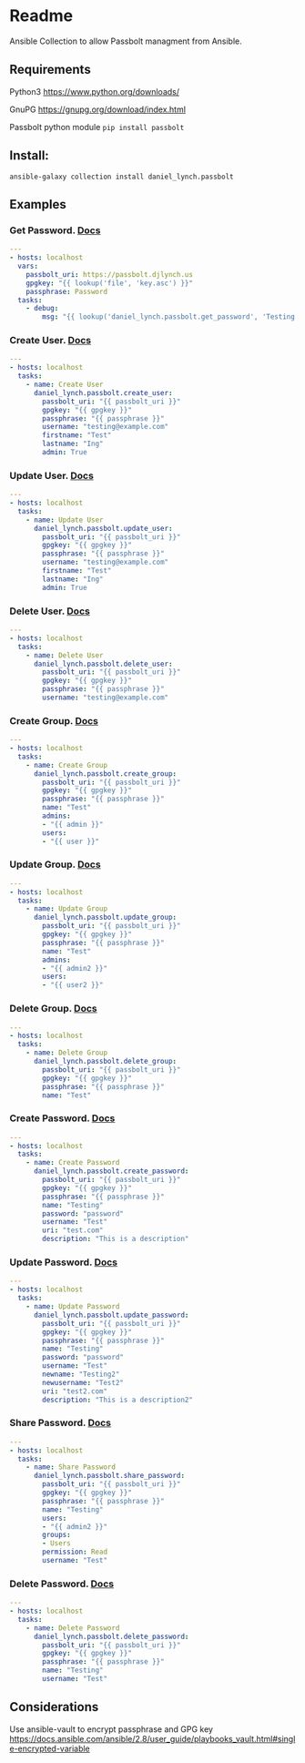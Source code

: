 # Readme
Ansible Collection to allow Passbolt managment from Ansible.

## Requirements
Python3 https://www.python.org/downloads/

GnuPG https://gnupg.org/download/index.html

Passbolt python module `pip install passbolt`



## Install:
`ansible-galaxy collection install daniel_lynch.passbolt`

## Examples

### Get Password. [Docs](docs/build/html/lookup/get_password.html)
```yaml
---
- hosts: localhost
  vars:
    passbolt_uri: https://passbolt.djlynch.us
    gpgkey: "{{ lookup('file', 'key.asc') }}"
    passphrase: Password
  tasks:
    - debug:
        msg: "{{ lookup('daniel_lynch.passbolt.get_password', 'Testing', gpgkey=gpgkey, passphrase=passphrase, passbolt_uri=passbolt_uri) }}"
```

### Create User. [Docs](docs/build/html/modules/create_user.html)
```yaml
---
- hosts: localhost
  tasks:
    - name: Create User
      daniel_lynch.passbolt.create_user:
        passbolt_uri: "{{ passbolt_uri }}"
        gpgkey: "{{ gpgkey }}"
        passphrase: "{{ passphrase }}"
        username: "testing@example.com"
        firstname: "Test"
        lastname: "Ing"
        admin: True
```

### Update User. [Docs](docs/build/html/modules/update_user.html)
```yaml
---
- hosts: localhost
  tasks:
    - name: Update User
      daniel_lynch.passbolt.update_user:
        passbolt_uri: "{{ passbolt_uri }}"
        gpgkey: "{{ gpgkey }}"
        passphrase: "{{ passphrase }}"
        username: "testing@example.com"
        firstname: "Test"
        lastname: "Ing"
        admin: True
```

### Delete User. [Docs](docs/build/html/modules/delete_user.html)
```yaml
---
- hosts: localhost
  tasks:
    - name: Delete User
      daniel_lynch.passbolt.delete_user:
        passbolt_uri: "{{ passbolt_uri }}"
        gpgkey: "{{ gpgkey }}"
        passphrase: "{{ passphrase }}"
        username: "testing@example.com"
```

### Create Group. [Docs](docs/build/html/modules/create_group.html)
```yaml
---
- hosts: localhost
  tasks:
    - name: Create Group
      daniel_lynch.passbolt.create_group:
        passbolt_uri: "{{ passbolt_uri }}"
        gpgkey: "{{ gpgkey }}"
        passphrase: "{{ passphrase }}"
        name: "Test"
        admins:
        - "{{ admin }}"
        users:
        - "{{ user }}"
```

### Update Group. [Docs](docs/build/html/modules/update_group.html)
```yaml
---
- hosts: localhost
  tasks:
    - name: Update Group
      daniel_lynch.passbolt.update_group:
        passbolt_uri: "{{ passbolt_uri }}"
        gpgkey: "{{ gpgkey }}"
        passphrase: "{{ passphrase }}"
        name: "Test"
        admins:
        - "{{ admin2 }}"
        users:
        - "{{ user2 }}"
```

### Delete Group. [Docs](docs/build/html/modules/delete_group.html)
```yaml
---
- hosts: localhost
  tasks:
    - name: Delete Group
      daniel_lynch.passbolt.delete_group:
        passbolt_uri: "{{ passbolt_uri }}"
        gpgkey: "{{ gpgkey }}"
        passphrase: "{{ passphrase }}"
        name: "Test"
```

### Create Password. [Docs](docs/build/html/modules/create_password.html)
```yaml
---
- hosts: localhost
  tasks:
    - name: Create Password
      daniel_lynch.passbolt.create_password:
        passbolt_uri: "{{ passbolt_uri }}"
        gpgkey: "{{ gpgkey }}"
        passphrase: "{{ passphrase }}"
        name: "Testing"
        password: "password"
        username: "Test"
        uri: "test.com"
        description: "This is a description"
```

### Update Password. [Docs](docs/build/html/modules/update_password.html)
```yaml
---
- hosts: localhost
  tasks:
    - name: Update Password
      daniel_lynch.passbolt.update_password:
        passbolt_uri: "{{ passbolt_uri }}"
        gpgkey: "{{ gpgkey }}"
        passphrase: "{{ passphrase }}"
        name: "Testing"
        password: "password"
        username: "Test"
        newname: "Testing2"
        newusername: "Test2"
        uri: "test2.com"
        description: "This is a description2"
```

### Share Password. [Docs](docs/build/html/modules/share_password.html)
```yaml
---
- hosts: localhost
  tasks:
    - name: Share Password
      daniel_lynch.passbolt.share_password:
        passbolt_uri: "{{ passbolt_uri }}"
        gpgkey: "{{ gpgkey }}"
        passphrase: "{{ passphrase }}"
        name: "Testing"
        users:
        - "{{ admin2 }}"
        groups:
        - Users
        permission: Read
        username: "Test"
```

### Delete Password. [Docs](docs/build/html/modules/delete_password.html)
```yaml
---
- hosts: localhost
  tasks:
    - name: Delete Password
      daniel_lynch.passbolt.delete_password:
        passbolt_uri: "{{ passbolt_uri }}"
        gpgkey: "{{ gpgkey }}"
        passphrase: "{{ passphrase }}"
        name: "Testing"
        username: "Test"
```

## Considerations
Use ansible-vault to encrypt passphrase and GPG key https://docs.ansible.com/ansible/2.8/user_guide/playbooks_vault.html#single-encrypted-variable